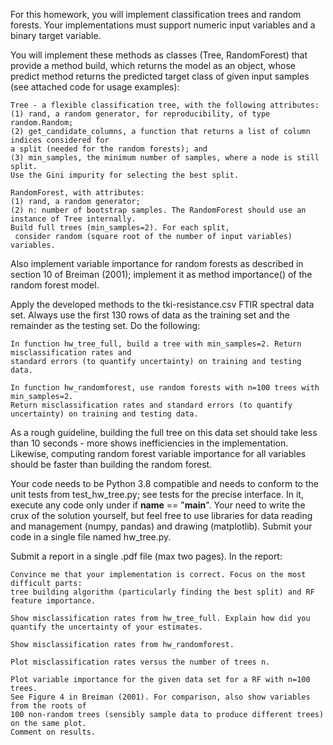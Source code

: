 For this homework, you will implement classification trees and random forests. Your implementations must support numeric input variables and a binary target variable.

You will implement these methods as classes (Tree, RandomForest) that provide a method build, which returns the model as an object, whose predict method returns the predicted target class of given input samples (see attached code for usage examples):

    Tree - a flexible classification tree, with the following attributes: 
	(1) rand, a random generator, for reproducibility, of type random.Random; 
	(2) get_candidate_columns, a function that returns a list of column indices considered for 
	a split (needed for the random forests); and 
	(3) min_samples, the minimum number of samples, where a node is still split. 
	Use the Gini impurity for selecting the best split.

    RandomForest, with attributes: 
	(1) rand, a random generator; 
	(2) n: number of bootstrap samples. The RandomForest should use an instance of Tree internally. 
	Build full trees (min_samples=2). For each split,
	 consider random (square root of the number of input variables) variables.

Also implement variable importance for random forests as described in section 10 of Breiman (2001); implement it as method importance() of the random forest model.

Apply the developed methods to the tki-resistance.csv FTIR spectral data set. Always use the first 130 rows of data as the training set and the remainder as the testing set. Do the following:

    In function hw_tree_full, build a tree with min_samples=2. Return misclassification rates and 
	standard errors (to quantify uncertainty) on training and testing data.

    In function hw_randomforest, use random forests with n=100 trees with min_samples=2. 
	Return misclassification rates and standard errors (to quantify uncertainty) on training and testing data.

As a rough guideline, building the full tree on this data set should take less than 10 seconds - more shows inefficiencies in the implementation. Likewise, computing random forest variable importance for all variables should be faster than building the random forest.

Your code needs to be Python 3.8 compatible and needs to conform to the unit tests from test_hw_tree.py; see tests for the precise interface. In it, execute any code only under if __name__ == "__main__". Your need to write the crux of the solution yourself, but feel free to use libraries for data reading and management (numpy, pandas) and drawing (matplotlib). Submit your code in a single file named hw_tree.py.

Submit a report in a single .pdf file (max two pages). In the report:

    Convince me that your implementation is correct. Focus on the most difficult parts: 
	tree building algorithm (particularly finding the best split) and RF feature importance.

    Show misclassification rates from hw_tree_full. Explain how did you quantify the uncertainty of your estimates.

    Show misclassification rates from hw_randomforest.

    Plot misclassification rates versus the number of trees n.

    Plot variable importance for the given data set for a RF with n=100 trees. 
	See Figure 4 in Breiman (2001). For comparison, also show variables from the roots of 
	100 non-random trees (sensibly sample data to produce different trees) on the same plot. 
	Comment on results.